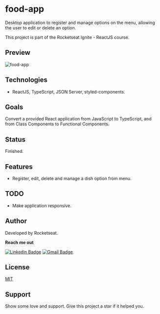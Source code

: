 # food-app

Desktop application to register and manage options on the menu, allowing the user to edit or delete an option.

This project is part of the Rocketseat Ignite - ReactJS course.

## Preview

![food-app](https://user-images.githubusercontent.com/56962997/159304668-b364f379-851b-4c63-a522-921f02ba3f4b.gif)

## Technologies

- ReactJS, TypeScript, JSON Server, styled-components.

## Goals

Convert a provided React application from JavaScript to TypeScript, and from Class Components to Functional Components.

## Status

Finished.

## Features

- Register, edit, delete and manage a dish option from menu.

## TODO

- Make application responsive.

## Author

Developed by Rocketseat.

**Reach me out**

[![Linkedin Badge](https://img.shields.io/badge/-Jennifer-blue?style=flat-square&logo=Linkedin&logoColor=white&link=https://www.linkedin.com/in/jennifermagpantay/)](https://www.linkedin.com/in/jennifermagpantay/) [![Gmail Badge](https://img.shields.io/badge/-jennifer.magpantay@gmail.com-c14438?style=flat-square&logo=Gmail&logoColor=white&link=mailto:jennifer.magpantay@gmail.com)](mailto:jennifer.magpantay@gmail.com)

## License

[MIT](https://choosealicense.com/licenses/mit/)

## Support

Show some love and support. Give this project a star if it helped you.
